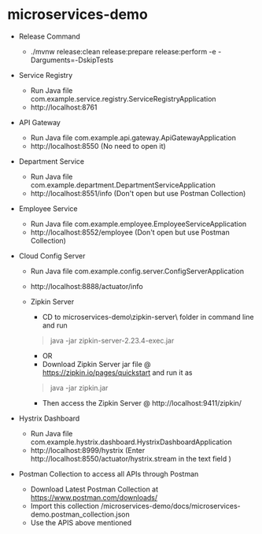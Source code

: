 # microservices-demo

- Release Command
  -  ./mvnw  release:clean release:prepare release:perform  -e -Darguments=-DskipTests

- Service Registry
  - Run Java file com.example.service.registry.ServiceRegistryApplication
  - http://localhost:8761

- API Gateway
  - Run Java file com.example.api.gateway.ApiGatewayApplication
  - http://localhost:8550 (No need to open it)

- Department Service
  - Run Java file com.example.department.DepartmentServiceApplication
  - http://localhost:8551/info (Don't open but use Postman Collection)

- Employee Service
  - Run Java file com.example.employee.EmployeeServiceApplication
  - http://localhost:8552/employee (Don't open but use Postman Collection)

- Cloud Config Server
  - Run Java file com.example.config.server.ConfigServerApplication
  - http://localhost:8888/actuator/info

  - Zipkin Server
    - CD to microservices-demo\zipkin-server\ folder in command line and run 
    > java -jar zipkin-server-2.23.4-exec.jar
    - OR
    - Download Zipkin Server jar file @ https://zipkin.io/pages/quickstart and run it as 
    > java -jar zipkin.jar
    - Then access the Zipkin Server @ http://localhost:9411/zipkin/

- Hystrix Dashboard
  - Run Java file com.example.hystrix.dashboard.HystrixDashboardApplication
  - http://localhost:8999/hystrix (Enter http://localhost:8550/actuator/hystrix.stream in the text field )

    
- Postman Collection to access all APIs through Postman
  - Download Latest Postman Collection at https://www.postman.com/downloads/
  - Import this collection /microservices-demo/docs/microservices-demo.postman_collection.json
  - Use the APIS above mentioned